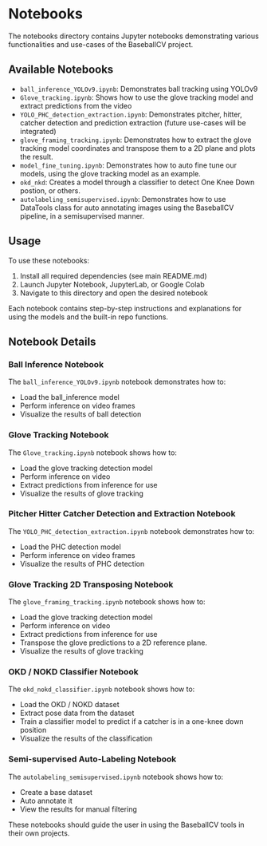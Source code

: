 # Notebooks

The notebooks directory contains Jupyter notebooks demonstrating various functionalities and use-cases of the BaseballCV project.

## Available Notebooks

- `ball_inference_YOLOv9.ipynb`: Demonstrates ball tracking using YOLOv9
- `Glove_tracking.ipynb`: Shows how to use the glove tracking model and extract predictions from the video
- `YOLO_PHC_detection_extraction.ipynb`: Demonstrates pitcher, hitter, catcher detection and prediction extraction (future use-cases will be integrated)
- `glove_framing_tracking.ipynb`: Demonstrates how to extract the glove tracking model coordinates and transpose them to a 2D plane and plots the result.
- `model_fine_tuning.ipynb`: Demonstrates how to auto fine tune our models, using the glove tracking model as an example.
- `okd_nkd`: Creates a model through a classifier to detect One Knee Down postion, or others.
- `autolabeling_semisupervised.ipynb`: Demonstrates how to use DataTools class for auto annotating images using the BaseballCV pipeline, in a semisupervised manner.

## Usage

To use these notebooks:

1. Install all required dependencies (see main README.md)
2. Launch Jupyter Notebook, JupyterLab, or Google Colab
3. Navigate to this directory and open the desired notebook

Each notebook contains step-by-step instructions and explanations for using the models and the built-in repo functions.

## Notebook Details

### Ball Inference Notebook

The `ball_inference_YOLOv9.ipynb` notebook demonstrates how to:
- Load the ball_inference model
- Perform inference on video frames
- Visualize the results of ball detection

### Glove Tracking Notebook

The `Glove_tracking.ipynb` notebook shows how to:
- Load the glove tracking detection model
- Perform inference on video
- Extract predictions from inference for use
- Visualize the results of glove tracking

### Pitcher Hitter Catcher Detection and Extraction Notebook

The `YOLO_PHC_detection_extraction.ipynb` notebook demonstrates how to:
- Load the PHC detection model
- Perform inference on video frames
- Visualize the results of PHC detection

### Glove Tracking 2D Transposing Notebook

The `glove_framing_tracking.ipynb` notebook shows how to:
- Load the glove tracking detection model
- Perform inference on video
- Extract predictions from inference for use
- Transpose the glove predictions to a 2D reference plane.
- Visualize the results of glove tracking

### OKD / NOKD Classifier Notebook

The `okd_nokd_classifier.ipynb` notebook shows how to:
- Load the OKD / NOKD dataset
- Extract pose data from the dataset
- Train a classifier model to predict if a catcher is in a one-knee down position
- Visualize the results of the classification

### Semi-supervised Auto-Labeling Notebook

The `autolabeling_semisupervised.ipynb` notebook shows how to:
- Create a base dataset
- Auto annotate it
- View the results for manual filtering

These notebooks should guide the user in using the BaseballCV tools in their own projects.
